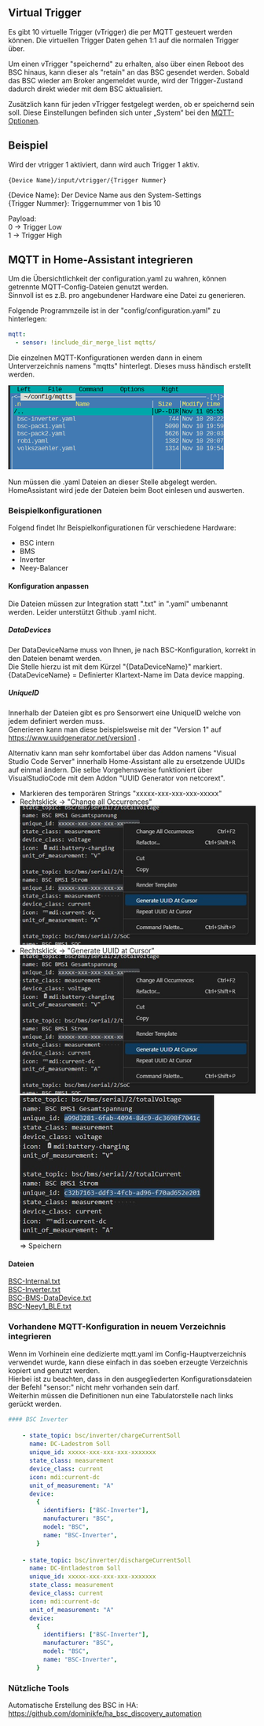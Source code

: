## Virtual Trigger

Es gibt 10 virtuelle Trigger (vTrigger) die per MQTT gesteuert werden können. Die virtuellen Trigger Daten gehen 1:1 auf die normalen Trigger über.

Um einen vTrigger "speichernd" zu erhalten, also über einen Reboot des BSC hinaus, kann dieser als "retain" an das BSC gesendet werden. Sobald das BSC wieder am Broker angemeldet wurde, wird der Trigger-Zustand dadurch direkt wieder mit dem BSC aktualisiert.  

Zusätzlich kann für jeden vTrigger festgelegt werden, ob er speichernd sein soll. Diese Einstellungen befinden sich unter „System“ bei den [MQTT-Optionen](settings_bsc.md/#mqtt).

## Beispiel
Wird der vtrigger 1 aktiviert, dann wird auch Trigger 1 aktiv.

`{Device Name}/input/vtrigger/{Trigger Nummer}`

{Device Name}: Der Device Name aus den System-Settings  
{Trigger Nummer}: Triggernummer von 1 bis 10

Payload:  
0 -> Trigger Low  
1 -> Trigger High

## MQTT in Home-Assistant integrieren
Um die Übersichtlichkeit der configuration.yaml zu wahren, können getrennte MQTT-Config-Dateien genutzt werden.  
Sinnvoll ist es z.B. pro angebundener Hardware eine Datei zu generieren.  

Folgende Programmzeile ist in der "config/configuration.yaml" zu hinterlegen:

```yaml
mqtt:
  - sensor: !include_dir_merge_list mqtts/
```
Die einzelnen MQTT-Konfigurationen werden dann in einem Unterverzeichnis namens "mqtts" hinterlegt.
Dieses muss händisch erstellt werden.

![](img/mqtt/mqtt_files.png)

Nun müssen die .yaml Dateien an dieser Stelle abgelegt werden.
HomeAssistant wird jede der Dateien beim Boot einlesen und auswerten.

### Beispielkonfigurationen
Folgend findet Ihr Beispielkonfigurationen für verschiedene Hardware:

* BSC intern
* BMS
* Inverter
* Neey-Balancer

#### Konfiguration anpassen
Die Dateien müssen zur Integration statt ".txt" in ".yaml" umbenannt werden.
Leider unterstützt Github .yaml nicht.  

##### DataDevices
Der DataDeviceName muss von Ihnen, je nach BSC-Konfiguration, korrekt in den Dateien benamt werden.  
Die Stelle hierzu ist mit dem Kürzel "{DataDeviceName}" markiert.  
{DataDeviceName} = Definierter Klartext-Name im Data device mapping.

##### UniqueID
Innerhalb der Dateien gibt es pro Sensorwert eine UniqueID welche von jedem definiert werden muss.  
Generieren kann man diese beispielsweise mit der "Version 1" auf https://www.uuidgenerator.net/version1 .

Alternativ kann man sehr komfortabel über das Addon namens "Visual Studio Code Server" innerhalb Home-Assistant alle zu ersetzende UUIDs auf einmal ändern.
Die selbe Vorgehensweise funktioniert über VisualStudioCode mit dem Addon "UUID Generator von netcorext".

- Markieren des temporären Strings "xxxxx-xxx-xxx-xxx-xxxxx"
- Rechtsklick -> "Change all Occurrences"  
![](img/mqtt/mqtt_uuid_generator.jpg)  
- Rechtsklick -> "Generate UUID at Cursor"  
![](img/mqtt/mqtt_uuid_generator_2.jpg)
![](img/mqtt/mqtt_uuid_generator_3.jpg)  
=> Speichern

#### Dateien

[BSC-Internal.txt](files/mqtt_internal.txt)  
[BSC-Inverter.txt](files/mqtt_inverter.txt)  
[BSC-BMS-DataDevice.txt](files/bsc_bms_datadevice.txt)  
[BSC-Neey1_BLE.txt](files/mqtt_neey1_ble.txt)

### Vorhandene MQTT-Konfiguration in neuem Verzeichnis integrieren
Wenn im Vorhinein eine dedizierte mqtt.yaml im Config-Hauptverzeichnis verwendet wurde, kann diese einfach in das soeben erzeugte Verzeichnis kopiert und genutzt werden.  
Hierbei ist zu beachten, dass in den ausgegliederten Konfigurationsdateien der Befehl "sensor:" nicht mehr vorhanden sein darf.  
Weiterhin müssen die Definitionen nun eine Tabulatorstelle nach links gerückt werden.  
```yaml
#### BSC Inverter

    - state_topic: bsc/inverter/chargeCurrentSoll
      name: DC-Ladestrom Soll
      unique_id: xxxxx-xxx-xxx-xxx-xxxxxxx
      state_class: measurement      
      device_class: current
      icon: mdi:current-dc
      unit_of_measurement: "A"
      device:
        {
          identifiers: ["BSC-Inverter"],
          manufacturer: "BSC",
          model: "BSC",
          name: "BSC-Inverter",
        }

    - state_topic: bsc/inverter/dischargeCurrentSoll
      name: DC-Entladestrom Soll
      unique_id: xxxxx-xxx-xxx-xxx-xxxxxxx
      state_class: measurement      
      device_class: current
      icon: mdi:current-dc
      unit_of_measurement: "A"
      device:
        {
          identifiers: ["BSC-Inverter"],
          manufacturer: "BSC",
          model: "BSC",
          name: "BSC-Inverter",
        }
```

### Nützliche Tools
Automatische Erstellung des BSC in HA: <a href="https://github.com/dominikfe/ha_bsc_discovery_automation" target="_blank">https://github.com/dominikfe/ha_bsc_discovery_automation</a> 